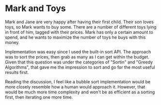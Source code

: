 # Mark and Toys
Mark and Jane are very happy after having their first child. Their son loves toys, so Mark wants to buy some. There are a number of different toys lying in front of him, tagged with their prices. Mark has only a certain amount to spend, and he wants to maximize the number of toys he buys with this money.

Implementation was easy since I used the built-in sort API. The approach was to sort the prices, then grab as many as I can get within the budget. Given that this question was under the categories of "Sortin" and "Greedy Algorithms", that gave me the impression to sort and go for the most useful results first. 

Reading the discussion, I feel like a bubble sort implementation would be more closely resemble how a human would approach it. However, that would be much more time complexity and won't be as efficient as a sorting first, then iterating one more time.